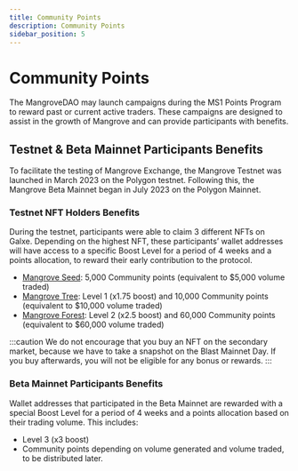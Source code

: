```yaml
---
title: Community Points
description: Community Points
sidebar_position: 5
---
```

# Community Points

The MangroveDAO may launch campaigns during the MS1 Points Program to reward past or current active traders. These campaigns are designed to assist in the growth of Mangrove and can provide participants with benefits.

## Testnet & Beta Mainnet Participants Benefits
To facilitate the testing of Mangrove Exchange, the Mangrove Testnet was launched in March 2023 on the Polygon testnet. Following this, the Mangrove Beta Mainnet began in July 2023 on the Polygon Mainnet.

### Testnet NFT Holders Benefits

During the testnet, participants were able to claim 3 different NFTs on Galxe. Depending on the highest NFT, these participants’ wallet addresses will have access to a specific Boost Level for a period of 4 weeks and a points allocation, to reward their early contribution to the protocol.

* [Mangrove Seed](https://opensea.io/collection/mangrove-seed-nft): 5,000 Community points (equivalent to $5,000 volume traded)
* [Mangrove Tree](https://opensea.io/collection/mangrove-tree-nft): Level 1 (x1.75 boost) and 10,000 Community points (equivalent to $10,000 volume traded)
* [Mangrove Forest](https://opensea.io/collection/mangrove-forest-nft): Level 2 (x2.5 boost) and 60,000 Community points (equivalent to $60,000 volume traded)


:::caution
We do not encourage that you buy an NFT on the secondary market, because we have to take a snapshot on the Blast Mainnet Day. If you buy afterwards, you will not be eligible for any bonus or rewards.
:::

### Beta Mainnet Participants Benefits
Wallet addresses that participated in the Beta Mainnet are rewarded with a special Boost Level for a period of 4 weeks and a points allocation based on their trading volume. This includes:
* Level 3 (x3 boost)
* Community points depending on volume generated and volume traded, to be distributed later.

